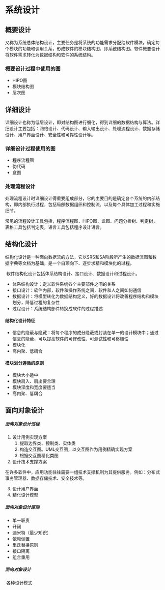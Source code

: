 # 系统设计 <!-- {docsify-ignore-all} -->



## 概要设计

​    又称为系统总体结构设计，主要任务是将系统的功能需求分配给软件模块，确定每个模块的功能和调用关系，形成软件的模块结构图，即系统结构图。软件概要设计将软件需求转化为数据结构和软件的系统结构。

### 概要设计过程中使用的图

- HIPO图
- 模块结构图
- 层次图



## 详细设计

​    详细设计也称为低层设计，即对结构图进行细化，得到详细的数据结构与算法。详细设计主要包括：网络设计、代码设计、输入输出设计、处理流程设计、数据存储设计、用户界面设计、安全性和可靠性设计等。

### 详细设计过程使用的图

- 程序流程图
- 伪代码
- 盒图

### 处理流程设计

​    处理流程设计时详细设计得重要组成部分，它的主要目的是确定各个系统的内部结构，即内部执行过程，包括局部数据组织和控制流，以及每个具体加工过程和实施细节。

​    常见的流程设计工具包括，程序流程图、HIPO图、盒图、问题分析树、判定树，表格工具包括判定表，语言工具包括程序设计语言。



## 结构化设计

​    结构化设计是一种面向数据流的方法，它以SRS和SA阶段所产生的数据流图和数据字典等文档为基础，是一个自顶向下、逐步求精和模块化的过程。

​    软件结构化设计包括体系结构设计、接口设计、数据设计和过程设计。

- 体系结构设计：定义软件系统各个主要部件之间的关系
- 接口设计：软件内部，软件和操作系统之间，软件和人之间如何通信
- 数据设计：将模型转化为数据结构定义，好的数据设计将改善程序结构和模块划分，降低过程的复杂性
- 过程设计：系统结构部件转换成软件的过程描述

#### 结构化设计特征

- 信息的隐蔽与隐藏：将每个程序的成分隐蔽或封装在单一的设计模块中；通过信息的隐蔽，可以提高软件的可修改性、可测试性和可移植性
- 模块化
- 高内聚、低耦合

#### 模块划分遵循的原则

- 模块大小适中
- 模块扇入、扇出要合理
- 模块深度和宽度要适当
- 高内聚、低耦合

## 面向对象设计

##### 面向对象设计过程

1. 设计用例实现方案
   1. 提取边界类、控制类、实体类
   2. 构造交互图。UML交互图，以交互图作为用例精确实现方案
   3. 根据交互图精化类图
2. 设计技术支撑方案

​	在许多软件中，应用功能往往需要一组技术支撑机制为其提供服务，例如：分布式事务管理器、数据存储技术、安全技术等。

3. 设计用户界面
4. 精化设计模型

##### 面向对象设计原则

- 单一职责
- 开闭
- 迪米特（最少知识）
- 依赖倒置
- 里氏替换原则
- 接口隔离
- 组合重用

##### 面向对象设计

​    各种设计模式
